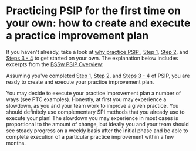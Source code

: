 # Practicing PSIP for the first time on your own: how to create and execute a practice improvement plan

If you haven't already, take a look at [why practice PSIP ](why_practice_PSIP.md), [Step 1](how_to.md), [Step 2](how_to_set_goals.md), and [Steps 3 - 4](how_to_create_ptc.md) to get started on your own. The explanation below includes excerpts from the [BSSw PSIP Overview](https://github.com/betterscientificsoftware/PSIP-Tools/blob/master/PSIP-Overview.md):

Assuming you've completed [Step 1](how_to.md), [Step 2](how_to_set_goals.md), and [Steps 3 - 4](how_to_create_ptc.md) of PSIP, you are ready to create and execute your practice improvement plan.

You may decide to execute your practice improvement plan a number of ways (see PTC examples). Honestly, at first you may experience a slowdown, as you and your team work to improve a given practice. You should definitely use complementary SPI methods that you already use to execute your plan! The slowdown you may experience in most cases is proportional to the amount of change, but ideally you and your team should see steady progress on a weekly basis after the initial phase and be able to complete execution of a particular practice improvement within a few months.
